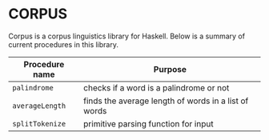 # CORPUS

Corpus is a corpus linguistics library for Haskell. Below is a summary of current procedures in this library.

| **Procedure name** | Purpose                            | 
| ----------------- | ---------------------------------- | 
| `palindrome`      | checks if a word is a palindrome or not | 
| `averageLength`   | finds the average length of words in a list of words | 
| `splitTokenize`   | primitive parsing function for input |
